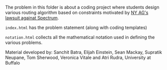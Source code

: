 The problem in this folder is about a coding project where students design various routing algorithm based on constraints motivated by [NY AG's lawsuit againat Spectrum](https://ag.ny.gov/sites/default/files/summons_and_complaint.pdf).

`index.html` has the problem statement (along with coding templates)

`notation.html` collects all the mathematical notation used in defining the various  problems.

Material developed by: Sanchit Batra, Elijah Einstein, Sean Mackay, Supratik Neupane, Tom Sherwood, Veronica Vitale and Atri Rudra, University at Buffalo
